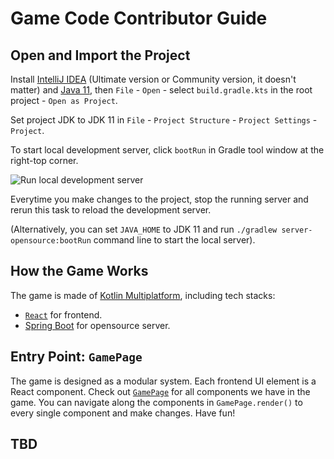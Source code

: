 # Game Code Contributor Guide

## Open and Import the Project

Install [IntelliJ IDEA](https://www.jetbrains.com/idea/download/) (Ultimate version or Community version, it doesn't matter) and [Java 11](https://adoptopenjdk.net/),
then `File` - `Open` - select `build.gradle.kts` in the root project - `Open as Project`.

Set project JDK to JDK 11 in `File` - `Project Structure` - `Project Settings` - `Project`.

To start local development server, click `bootRun` in Gradle tool window at the right-top corner.

![Run local development server](https://raw.githubusercontent.com/ByteLegend/ByteLegend/master/docs/images/run-local-development-server.png)

Everytime you make changes to the project, stop the running server and rerun this task to reload the development server.

(Alternatively, you can set `JAVA_HOME` to JDK 11 and run `./gradlew server-opensource:bootRun` command line to start the local server).

## How the Game Works

The game is made of [Kotlin Multiplatform](https://kotlinlang.org/docs/mpp-intro.html), including tech stacks:

- [`React`](https://github.com/JetBrains/kotlin-wrappers) for frontend.
- [Spring Boot](https://spring.io/projects/spring-boot) for opensource server.

## Entry Point: `GamePage`

The game is designed as a modular system. Each frontend UI element is a React component.
Check out [`GamePage`](https://github.com/ByteLegend/ByteLegend/blob/667ac7380ef3dbf4c8df5ae476171b1699fcd3a0/client/game-page/src/main/kotlin/com/bytelegend/client/app/page/GamePage.kt)
for all components we have in the game. You can navigate along the components in `GamePage.render()` to every single component and make changes. Have fun!

## TBD

